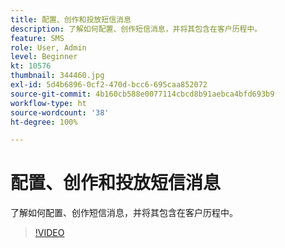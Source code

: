 ```yaml
---
title: 配置、创作和投放短信消息
description: 了解如何配置、创作短信消息，并将其包含在客户历程中。
feature: SMS
role: User, Admin
level: Beginner
kt: 10576
thumbnail: 344460.jpg
exl-id: 5d4b6896-0cf2-470d-bcc6-695caa852072
source-git-commit: 4b160cb588e0077114cbcd8b91aebca4bfd693b9
workflow-type: ht
source-wordcount: '38'
ht-degree: 100%

---
```


# 配置、创作和投放短信消息

了解如何配置、创作短信消息，并将其包含在客户历程中。

>[!VIDEO](https://video.tv.adobe.com/v/344460?quality=12&learn=on)
